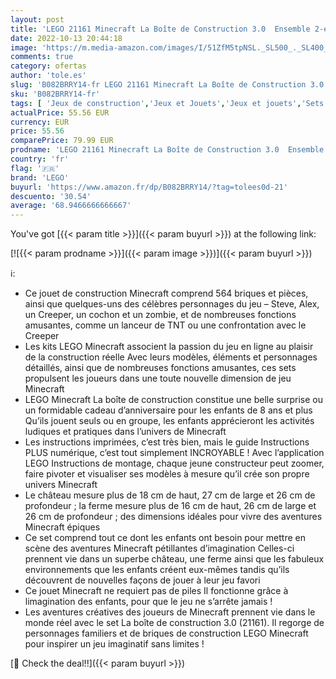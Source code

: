 ```yaml
---
layout: post
title: 'LEGO 21161 Minecraft La Boîte de Construction 3.0  Ensemble 2-en-1 Jouet Château Fort et Ferme avec Les Figurines Steve  Alex et Creeper'
date: 2022-10-13 20:44:18
image: 'https://m.media-amazon.com/images/I/51ZfM5tpNSL._SL500_._SL400_.jpg'
comments: true
category: ofertas
author: 'tole.es'
slug: 'B082BRRY14-fr LEGO 21161 Minecraft La Boîte de Construction 3.0 Ensemble...'
sku: 'B082BRRY14-fr'
tags: [ 'Jeux de construction','Jeux et Jouets','Jeux et jouets','Sets de jeux de construction','lego','🇫🇷', ]
actualPrice: 55.56 EUR
currency: EUR
price: 55.56
comparePrice: 79.99 EUR
prodname: 'LEGO 21161 Minecraft La Boîte de Construction 3.0  Ensemble 2-en-1 Jouet Château Fort et Ferme avec Les Figurines Steve  Alex et Creeper'
country: 'fr'
flag: '🇫🇷'
brand: 'LEGO'
buyurl: 'https://www.amazon.fr/dp/B082BRRY14/?tag=tolees0d-21'
descuento: '30.54'
average: '68.9466666666667'
---
```


You've got [{{< param title >}}]({{< param buyurl >}}) at the following link:

[![{{< param prodname >}}]({{< param image >}})]({{< param buyurl >}})

ℹ️:

- Ce jouet de construction Minecraft comprend 564 briques et pièces, ainsi que quelques-uns des célèbres personnages du jeu – Steve, Alex, un Creeper, un cochon et un zombie, et de nombreuses fonctions amusantes, comme un lanceur de TNT ou une confrontation avec le Creeper
- Les kits LEGO Minecraft associent la passion du jeu en ligne au plaisir de la construction réelle Avec leurs modèles, éléments et personnages détaillés, ainsi que de nombreuses fonctions amusantes, ces sets propulsent les joueurs dans une toute nouvelle dimension de jeu Minecraft
- LEGO Minecraft La boîte de construction constitue une belle surprise ou un formidable cadeau d’anniversaire pour les enfants de 8 ans et plus Qu’ils jouent seuls ou en groupe, les enfants apprécieront les activités ludiques et pratiques dans l’univers de Minecraft
- Les instructions imprimées, c’est très bien, mais le guide Instructions PLUS numérique, c’est tout simplement INCROYABLE ! Avec l’application LEGO Instructions de montage, chaque jeune constructeur peut zoomer, faire pivoter et visualiser ses modèles à mesure qu’il crée son propre univers Minecraft
- Le château mesure plus de 18 cm de haut, 27 cm de large et 26 cm de profondeur ; la ferme mesure plus de 16 cm de haut, 26 cm de large et 26 cm de profondeur ; des dimensions idéales pour vivre des aventures Minecraft épiques
- Ce set comprend tout ce dont les enfants ont besoin pour mettre en scène des aventures Minecraft pétillantes d’imagination Celles-ci prennent vie dans un superbe château, une ferme ainsi que les fabuleux environnements que les enfants créent eux-mêmes tandis qu’ils découvrent de nouvelles façons de jouer à leur jeu favori
- Ce jouet Minecraft ne requiert pas de piles Il fonctionne grâce à limagination des enfants, pour que le jeu ne s’arrête jamais !
- Les aventures créatives des joueurs de Minecraft prennent vie dans le monde réel avec le set La boîte de construction 3.0 (21161). Il regorge de personnages familiers et de briques de construction LEGO Minecraft pour inspirer un jeu imaginatif sans limites !

[🛒 Check the deal!!]({{< param buyurl >}})
